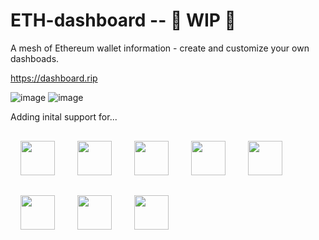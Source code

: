 # ETH-dashboard -- 👷‍ WIP 👷‍

A mesh of Ethereum wallet information - create and customize your own dashboads.

https://dashboard.rip

![image](https://user-images.githubusercontent.com/1683736/50487643-2bd78100-09cd-11e9-92ec-cc5a5e7b1d91.png)
![image](https://user-images.githubusercontent.com/1683736/50488060-afde3880-09ce-11e9-8c98-c4f12fb0c71a.png)



Adding inital support for...


<img src="https://ipfs.infura.io/ipfs/QmVuXcyMa75FJf9AKbbpbUQxc4NE4LKjuWtS6oi5kpL9YX" height="55px" style="margin: 1rem" />
<img src="https://ipfs.infura.io/ipfs/QmPgxeRnkq8UGrsxzUEsowBcUnwnQPd7Dia2v19u6atsHa" height="55px" style="margin: 1rem" />
<img src="https://ipfs.infura.io/ipfs/QmV7SGKuTKU1RaXkezBYbRrBbvkrtgKcAi3wipXcZ4j8Ag" height="55px" style="margin: 1rem" />
<img src="https://ipfs.infura.io/ipfs/QmZLc6yMrZ35rUinzX7Y68NwKDfrm96tS3VwHdufxqkGpy" height="55px" style="margin: 1rem" />
<img src="https://ipfs.infura.io/ipfs/QmRZyvxnpkrNFGSu2qCcu6gS2u8LickCWaW3BUqvgWfUZz" height="55px" style="margin: 1rem" />
<img src="https://ipfs.infura.io/ipfs/QmTBdgRxfpchq4x349sFYN4Vri1yka4CzirH97ja2e8L4M" height="55px" style="margin: 1rem" />
<img src="https://ipfs.infura.io/ipfs/QmVRUCP1D9uFRzqJKwWmP2zsUtP9oyPvEaiDoTbCpTVBvH" height="55px" style="margin: 1rem" />
<img src="https://ipfs.infura.io/ipfs/QmbakVTeUC76b7eKzcskGq9LSGnN8h8C6Tff6ikX26AtG8" height="55px" style="margin: 1rem" />
